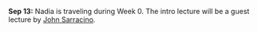 **Sep 13:** Nadia is traveling during Week 0. The intro lecture will be a guest lecture by [John Sarracino](http://goto.ucsd.edu/~john/).

<!--
## 2017

**Oct 1:** To be able to submit reviews through EasyChair, you have to associate your EasyChair account with the email address used for the Program Committee invitation (@ucsd.edu instead of @eng.ucsd.edu). You will then be able to login as "PC member" instead of "Author" and see your review assignment under "Review -> My Papers". 

**Sep 30:** Project teams are recorded on the `CSE291D-Projects` spreadsheet located inside the shared Google Drive folder (if you haven't received an invitation to the shared folder, please email Nadia). Once you have formed a team, fill in the `Team ID` column for all team members with the next free ID (displayed for your convenience at the bottom of the `Team ID` column).

**Sep 30:** You can use the [issue tracker](https://github.com/nadia-polikarpova/cse291-program-synthesis/issues) for all kinds of class-related discussion, including finding team members for your project. Please don't forget to *watch* this repository, so that you get notifications about new issues (you will need a github account).
-->